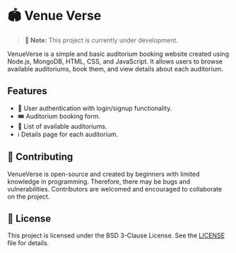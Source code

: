 # 🏟️ Venue Verse

> **🚧 Note:** This project is currently under development.

VenueVerse is a simple and basic auditorium booking website created using Node.js, MongoDB, HTML, CSS, and JavaScript. It allows users to browse available auditoriums, book them, and view details about each auditorium.

## Features

- 🔐 User authentication with login/signup functionality.
- 🎟️ Auditorium booking form.
- 🏢 List of available auditoriums.
- ℹ️ Details page for each auditorium.

## 🤝 Contributing

VenueVerse is open-source and created by beginners with limited knowledge in programming. Therefore, there may be bugs and vulnerabilities. Contributors are welcomed and encouraged to collaborate on the project.

## 📜 License

This project is licensed under the BSD 3-Clause License. See the [LICENSE](LICENSE) file for details.

